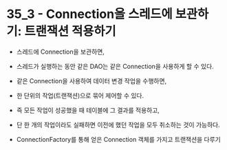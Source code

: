 # 35_3 - Connection을 스레드에 보관하기: 트랜잭션 적용하기


- 스레드에 Connection을 보관하면,
- 스레드가 실행하는 동안 같은 DAO는 같은 Connection을 사용하게 할 수 있다.
- 같은 Connection을 사용하여 데이터 변경 작업을 수행하면,
- 한 단위의 작업(트랜잭션)으로 묶어 제어할 수 있다.
- 즉 모든 작업이 성공했을 때 테이블에 그 결과를 적용하고,
- 단 한 개의 작업이라도 실패하면 이전에 했던 작업을 모두 취소하는 것이 가능하다.  

- ConnectionFactory를 통해 얻은 Connection 객체를 가지고 트랜잭션을 다루기

